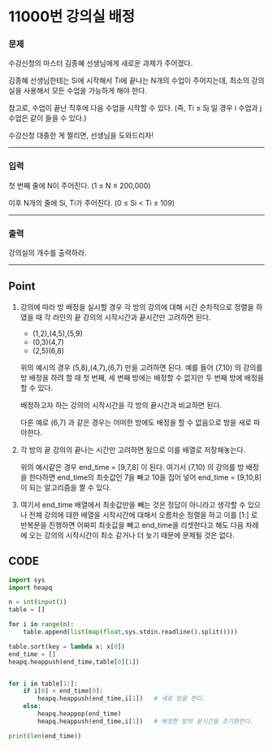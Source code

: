 # 11000번 강의실 배정



### 문제



수강신청의 마스터 김종혜 선생님에게 새로운 과제가 주어졌다. 

김종혜 선생님한테는 Si에 시작해서 Ti에 끝나는 N개의 수업이 주어지는데, 최소의 강의실을 사용해서 모든 수업을 가능하게 해야 한다. 

참고로, 수업이 끝난 직후에 다음 수업을 시작할 수 있다. (즉, Ti ≤ Sj 일 경우 i 수업과 j 수업은 같이 들을 수 있다.)

수강신청 대충한 게 찔리면, 선생님을 도와드리자!

---

### 입력



첫 번째 줄에 N이 주어진다. (1 ≤ N ≤ 200,000)

이후 N개의 줄에 Si, Ti가 주어진다. (0 ≤ Si < Ti ≤ 109)

---

### 출력



강의실의 개수를 출력하라.

---

## Point



1. 강의에 따라 방 배정을 실시할 경우 각 방의 강의에 대해 시간 순차적으로 정렬을 하였을 때 각 라인의 끝 강의의 시작시간과 끝시간만 고려하면 된다.

   - (1,2),(4,5),(5,9)
   - (0,3)(4,7)
   - (2,5)(6,8)

   위의 예시의 경우 (5,8),(4,7),(6,7) 만을 고려하면 된다. 예를 들어 (7,10) 의 강의를 방 배정을 하려 할 때 첫 번째, 세 번째 방에는 배정할 수 없지만 두 번째 방에 배정을 할 수 있다. 

   배정하고자 하는 강의의 시작시간을 각 방의 끝시간과 비교하면 된다.

   다른 예로 (6,7) 과 같은 경우는 어떠한 방에도 배정을 할 수 없음으로 방을 새로 파야한다.

2. 각 방의 끝 강의의 끝나는 시간만 고려하면 됨으로 이를 배열로 저장해놓는다.

   위의 예시같은 경우 end_time = [9,7,8] 이 된다. 여기서 (7,10) 의 강의를 방 배정을 한다하면 end_time의 최솟값인 7을 빼고 10을 집어 넣어 end_time = [9,10,8] 이 되는 알고리즘을 짤 수 있다.

3. 여기서 end_time 배열에서 최솟값만을 빼는 것은 정답이 아니라고 생각할 수 있으나 전체 강의에 대한 배열을 시작시간에 대해서 오름차순 정렬을 하고 이를 [1:] 로 반복문을 진행하면 어짜피 최솟값을 빼고 end_time을 리셋한다고 해도 다음 차례에 오는 강의의 시작시간이 최소 같거나 더 늦기 때문에 문제될 것은 없다.



## CODE

```python
import sys
import heapq

n = int(input())
table = []

for i in range(n):
    table.append(list(map(float,sys.stdin.readline().split())))

table.sort(key = lambda x: x[0])
end_time = []
heapq.heappush(end_time,table[0][1])


for i in table[1:]:
    if i[0] < end_time[0]:
        heapq.heappush(end_time,i[1])	# 새로 방을 판다.
    else:
        heapq.heappop(end_time)
        heapq.heappush(end_time,i[1])	# 배정한 방의 끝시간을 초기화한다.

print(len(end_time))
```

